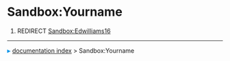 # Sandbox:Yourname
1.  REDIRECT [Sandbox:Edwilliams16](Sandbox_Edwilliams16.md)



---
![](images/Right_arrow.png) [documentation index](../README.md) > Sandbox:Yourname
